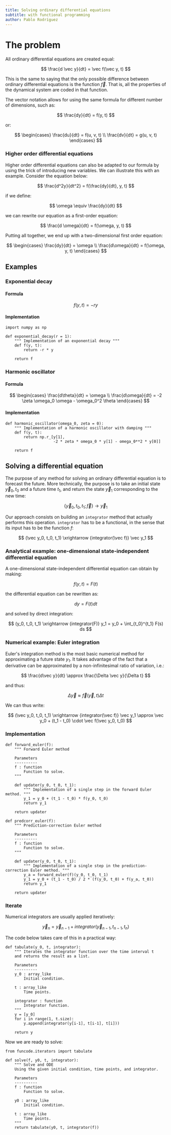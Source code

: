 ```yaml
---
title: Solving ordinary differential equations
subtitle: with functional programming 
author: Pablo Rodríguez
---
```


# The problem

All ordinary differential equations are created equal:

$$
\frac{d \vec y}{dt} = \vec f(\vec y, t)
$$

This is the same to saying that the only possible difference between ordinary differential equations is the function $\vec f$.
That is, all the properties of the dynamical system are coded in that function.

The vector notation allows for using the same formula for different number of dimensions, such as:

$$
\frac{dy}{dt} = f(y, t)
$$

or:

$$
\begin{cases}
\frac{du}{dt} = f(u, v, t) \\
\frac{dv}{dt} = g(u, v, t)
\end{cases}
$$

### Higher order differential equations

Higher order differential equations can also be adapted to our formula by using the trick of introducing new variables.
We can illustrate this with an example.
Consider the equation below:

$$
\frac{d^2y}{dt^2} = f(\frac{dy}{dt}, y, t)
$$

if we define:

$$
\omega \equiv \frac{dy}{dt}
$$

we can rewrite our equation as a first-order equation:

$$
\frac{d \omega}{dt} = f(\omega, y, t)
$$

Putting all together, we end up with a two-dimensional first order equation:

$$
\begin{cases}
\frac{dy}{dt} = \omega \\
\frac{d\omega}{dt} = f(\omega, y, t)
\end{cases}
$$


## Examples

### Exponential decay

#### Formula

$$
f(y, t) = -r y
$$

#### Implementation

```{.python file=src/funcode/odes.py #odes}
import numpy as np

def exponential_decay(r = 1):
    """ Implementation of an exponential decay """    
    def f(y, t):
        return -r * y
    
    return f
```

### Harmonic oscillator

#### Formula

$$
\begin{cases}
\frac{d\theta}{dt} = \omega \\
\frac{d\omega}{dt} = -2 \zeta \omega_0 \omega - \omega_0^2 \theta
\end{cases}
$$


#### Implementation

```{.python file=src/funcode/odes.py #odes}
def harmonic_oscillator(omega_0, zeta = 0):
    """ Implementation of a harmonic oscillator with damping """
    def f(y, t):
        return np.r_[y[1], 
                     -2 * zeta * omega_0 * y[1] - omega_0**2 * y[0]]
    
    return f
```
## Solving a differential equation

The purpose of any method for solving an ordinary differential equation is to forecast the future.
More technically, the purpose is to take an initial state $\vec y_0, t_0$ and a future time $t_1$, and return the state $\vec y_1$ corresponding to the new time:

$$
\lbrace \vec y_0, t_0, t_1; \vec f \rbrace \longrightarrow \vec y_1
$$

Our approach consists on building an `integrator` method that actually performs this operation.
`integrator` has to be a functional, in the sense that its input has to be the function $f$:

$$
(\vec y_0, t_0, t_1) \xrightarrow {integrator(\vec f)} \vec y_1
$$

### Analytical example: one-dimensional state-independent differential equation

A one-dimensional state-independent differential equation can obtain by making:

$$
f(y, t) = F(t)
$$

the differential equation can be rewritten as:

$$
dy = F(t) dt
$$

and solved by direct integration:

$$
(y_0, t_0, t_1) \xrightarrow {integrator(F)} y_1 = y_0 + \int_{t_0}^{t_1}  F(s) ds
$$

### Numerical example: Euler integration

Euler's integration method is the most basic numerical method for approximating a future state $y_1$.
It takes advantage of the fact that a derivative can be approximated by a non-infinitesimal ratio of variation, i.e.:

$$
\frac{d\vec y}{dt} \approx \frac{\Delta \vec y}{\Delta t}
$$

and thus:

$$
\Delta \vec y \approx \vec f(\vec y, t) \Delta t
$$

We can thus write:

$$
(\vec y_0, t_0, t_1) \xrightarrow {integrator(\vec f)} \vec y_1 \approx \vec y_0 + (t_1 - t_0) \cdot \vec f(\vec y_0, t_0) 
$$

### Implementation

```{.python file=src/funcode/integrators.py #integrators}
def forward_euler(f):
    """ Forward Euler method
    
    Parameters
    ----------
    f : function
        Function to solve.
    """
    
    def updater(y_0, t_0, t_1):
        """ Implementation of a single step in the forward Euler method. """
        y_1 = y_0 + (t_1 - t_0) * f(y_0, t_0)
        return y_1
    
    return updater
```

```{.python file=src/funcode/integrators.py #integrators}
def predcorr_euler(f):
    """ Prediction-correction Euler method
    
    Parameters
    ----------
    f : function
        Function to solve.
    """
    
    def updater(y_0, t_0, t_1):
        """ Implementation of a single step in the prediction-correction Euler method. """
        y_a = forward_euler(f)(y_0, t_0, t_1)
        y_1 = y_0 + (t_1 - t_0) / 2 * (f(y_0, t_0) + f(y_a, t_0))
        return y_1
    
    return updater
```

### Iterate

Numerical integrators are usually applied iteratively:

$$
\vec y_n = \vec y_{n-1} + integrator(\vec y_{n-1}, t_{n-1}, t_n)
$$

The code below takes care of this in a practical way:

```{.python file=src/funcode/iterators.py #iterators}
def tabulate(y_0, t, integrator):
    """ Iterates the integrator function over the time interval t
    and returns the result as a list.

    Parameters
    ----------
    y_0 : array_like
        Initial condition.

    t : array_like
        Time points.

    integrator : function
        Integrator function.
    """
    y = [y_0]
    for i in range(1, t.size):
        y.append(integrator(y[i-1], t[i-1], t[i]))
    
    return y
```

Now we are ready to solve:

```{.python file=src/funcode/funcode.py}
from funcode.iterators import tabulate

def solve(f, y0, t, integrator):
    """ Solve and ODE
    Using the given initial condition, time points, and integrator.
    
    Parameters
    ----------
    f : function
        Function to solve.
    
    y0 : array_like
        Initial condition.
        
    t : array_like
        Time points.
    """
    return tabulate(y0, t, integrator(f))
```